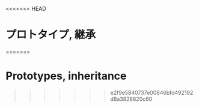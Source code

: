 <<<<<<< HEAD
# プロトタイプ, 継承
=======
# Prototypes, inheritance
>>>>>>> e2f9e5840737e00846bfd492192d8a3828820c60
